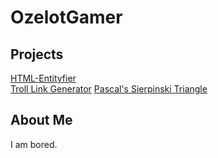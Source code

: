 # OzelotGamer
## Projects
[HTML-Entityfier](HTMLEntityfier.html)  
[Troll Link Generator](yttrollgenerator.html)
[Pascal's Sierpinski Triangle](PascalschesSierpinskiDreieck.html)
## About Me
I am bored.
